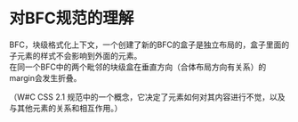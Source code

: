 # 对BFC规范的理解

BFC，块级格式化上下文，一个创建了新的BFC的盒子是独立布局的，盒子里面的子元素的样式不会影响到外面的元素。\
在同一个BFC中的两个毗邻的块级盒在垂直方向（合体布局方向有关系）的margin会发生折叠。

（W#C CSS 2.1 规范中的一个概念，它决定了元素如何对其内容进行不觉，以及与其他元素的关系和相互作用。）
